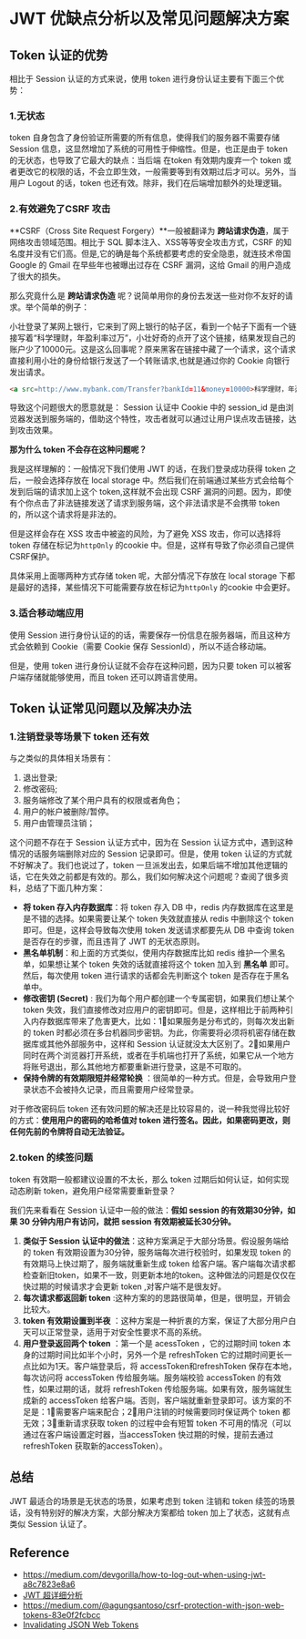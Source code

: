 # JWT 优缺点分析以及常见问题解决方案

## Token 认证的优势

 相比于 Session 认证的方式来说，使用 token 进行身份认证主要有下面三个优势：

### 1.无状态

token 自身包含了身份验证所需要的所有信息，使得我们的服务器不需要存储 Session 信息，这显然增加了系统的可用性于伸缩性。但是，也正是由于 token 的无状态，也导致了它最大的缺点：当后端 在token 有效期内废弃一个 token 或者更改它的权限的话，不会立即生效，一般需要等到有效期过后才可以。另外，当用户 Logout 的话，token 也还有效。除非，我们在后端增加额外的处理逻辑。

### 2.有效避免了CSRF 攻击

**CSRF（Cross Site Request Forgery）**一般被翻译为 **跨站请求伪造**，属于网络攻击领域范围。相比于 SQL 脚本注入、XSS等等安全攻击方式，CSRF 的知名度并没有它们高。但是,它的确是每个系统都要考虑的安全隐患，就连技术帝国 Google 的 Gmail 在早些年也被曝出过存在  CSRF 漏洞，这给 Gmail 的用户造成了很大的损失。

那么究竟什么是  **跨站请求伪造** 呢？说简单用你的身份去发送一些对你不友好的请求。举个简单的例子：

小壮登录了某网上银行，它来到了网上银行的帖子区，看到一个帖子下面有一个链接写着“科学理财，年盈利率过万”，小壮好奇的点开了这个链接，结果发现自己的账户少了10000元。这是这么回事呢？原来黑客在链接中藏了一个请求，这个请求直接利用小壮的身份给银行发送了一个转账请求,也就是通过你的 Cookie 向银行发出请求。

```html
<a src=http://www.mybank.com/Transfer?bankId=11&money=10000>科学理财，年盈利率过万</>
```

导致这个问题很大的愿意就是： Session 认证中 Cookie 中的 session_id 是由浏览器发送到服务端的，借助这个特性，攻击者就可以通过让用户误点攻击链接，达到攻击效果。

**那为什么 token 不会存在这种问题呢？**

我是这样理解的：一般情况下我们使用 JWT 的话，在我们登录成功获得 token 之后，一般会选择存放在  local storage 中。然后我们在前端通过某些方式会给每个发到后端的请求加上这个 token,这样就不会出现 CSRF 漏洞的问题。因为，即使有个你点击了非法链接发送了请求到服务端，这个非法请求是不会携带 token 的，所以这个请求将是非法的。

但是这样会存在  XSS 攻击中被盗的风险，为了避免 XSS 攻击，你可以选择将 token 存储在标记为`httpOnly`  的cookie 中。但是，这样有导致了你必须自己提供CSRF保护。

具体采用上面哪两种方式存储 token 呢，大部分情况下存放在  local storage 下都是最好的选择，某些情况下可能需要存放在标记为`httpOnly`  的cookie 中会更好。

### 3.适合移动端应用

使用 Session 进行身份认证的的话，需要保存一份信息在服务器端，而且这种方式会依赖到 Cookie（需要 Cookie 保存 SessionId），所以不适合移动端。

但是，使用 token 进行身份认证就不会存在这种问题，因为只要 token 可以被客户端存储就能够使用，而且 token 还可以跨语言使用。



## Token 认证常见问题以及解决办法

### 1.注销登录等场景下 token 还有效

与之类似的具体相关场景有：

1. 退出登录;
2. 修改密码;
3. 服务端修改了某个用户具有的权限或者角色；
4. 用户的帐户被删除/暂停。
5. 用户由管理员注销；

这个问题不存在于 Session  认证方式中，因为在  Session  认证方式中，遇到这种情况的话服务端删除对应的 Session 记录即可。但是，使用 token 认证的方式就不好解决了。我们也说过了，token 一旦派发出去，如果后端不增加其他逻辑的话，它在失效之前都是有效的。那么，我们如何解决这个问题呢？查阅了很多资料，总结了下面几种方案：

- **将 token 存入内存数据库**：将 token 存入 DB 中，redis 内存数据库在这里是是不错的选择。如果需要让某个 token 失效就直接从 redis 中删除这个 token 即可。但是，这样会导致每次使用 token 发送请求都要先从 DB 中查询 token 是否存在的步骤，而且违背了 JWT 的无状态原则。
- **黑名单机制**：和上面的方式类似，使用内存数据库比如 redis 维护一个黑名单，如果想让某个 token 失效的话就直接将这个 token 加入到 **黑名单** 即可。然后，每次使用 token 进行请求的话都会先判断这个 token 是否存在于黑名单中。
- **修改密钥 (Secret)** : 我们为每个用户都创建一个专属密钥，如果我们想让某个 token 失效，我们直接修改对应用户的密钥即可。但是，这样相比于前两种引入内存数据库带来了危害更大，比如：1⃣️如果服务是分布式的，则每次发出新的 token 时都必须在多台机器同步密钥。为此，你需要将必须将机密存储在数据库或其他外部服务中，这样和 Session 认证就没太大区别了。2⃣️如果用户同时在两个浏览器打开系统，或者在手机端也打开了系统，如果它从一个地方将账号退出，那么其他地方都要重新进行登录，这是不可取的。
- **保持令牌的有效期限短并经常轮换** ：很简单的一种方式。但是，会导致用户登录状态不会被持久记录，而且需要用户经常登录。

对于修改密码后 token 还有效问题的解决还是比较容易的，说一种我觉得比较好的方式：**使用用户的密码的哈希值对 token 进行签名。因此，如果密码更改，则任何先前的令牌将自动无法验证。**

### 2.token 的续签问题

token 有效期一般都建议设置的不太长，那么 token 过期后如何认证，如何实现动态刷新 token，避免用户经常需要重新登录？

我们先来看看在 Session 认证中一般的做法：**假如 session 的有效期30分钟，如果 30 分钟内用户有访问，就把 session 有效期被延长30分钟。**

1. **类似于 Session 认证中的做法**：这种方案满足于大部分场景。假设服务端给的 token 有效期设置为30分钟，服务端每次进行校验时，如果发现 token 的有效期马上快过期了，服务端就重新生成 token 给客户端。客户端每次请求都检查新旧token，如果不一致，则更新本地的token。这种做法的问题是仅仅在快过期的时候请求才会更新 token ,对客户端不是很友好。
2. **每次请求都返回新 token** :这种方案的的思路很简单，但是，很明显，开销会比较大。
3. **token 有效期设置到半夜** ：这种方案是一种折衷的方案，保证了大部分用户白天可以正常登录，适用于对安全性要求不高的系统。
4. **用户登录返回两个 token** ：第一个是 acessToken ，它的过期时间 token 本身的过期时间比如半个小时，另外一个是 refreshToken 它的过期时间更长一点比如为1天。客户端登录后，将 accessToken和refreshToken 保存在本地，每次访问将 accessToken 传给服务端。服务端校验 accessToken 的有效性，如果过期的话，就将 refreshToken 传给服务端。如果有效，服务端就生成新的 accessToken 给客户端。否则，客户端就重新登录即可。该方案的不足是：1⃣️需要客户端来配合；2⃣️用户注销的时候需要同时保证两个  token 都无效；3⃣️重新请求获取 token  的过程中会有短暂 token 不可用的情况（可以通过在客户端设置定时器，当accessToken 快过期的时候，提前去通过 refreshToken 获取新的accessToken）。

## 总结

JWT 最适合的场景是无状态的场景，如果考虑到 token 注销和 token 续签的场景话，没有特别好的解决方案，大部分解决方案都给 token 加上了状态，这就有点类似 Session 认证了。

##  Reference

- https://medium.com/devgorilla/how-to-log-out-when-using-jwt-a8c7823e8a6
-  [JWT 超详细分析](https://learnku.com/articles/17883?order_by=vote_count&)
- https://medium.com/@agungsantoso/csrf-protection-with-json-web-tokens-83e0f2fcbcc
- [Invalidating JSON Web Tokens](https://stackoverflow.com/questions/21978658/invalidating-json-web-tokens)

